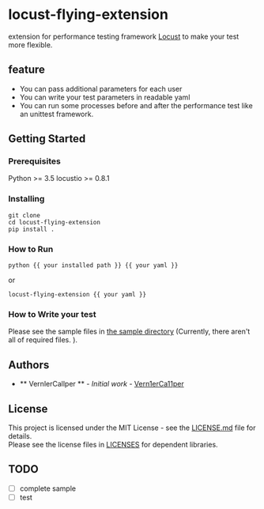 # locust-flying-extension

extension for performance testing framework [Locust](https://locust.io/) to make your test more flexible.

## feature
- You can pass additional parameters for each user
- You can write your test parameters in readable yaml
- You can run some processes before and after the performance test like an unittest framework.  

## Getting Started

### Prerequisites

Python >=  3.5
locustio >= 0.8.1

### Installing

    git clone 
    cd locust-flying-extension
    pip install .

### How to Run

    python {{ your installed path }} {{ your yaml }}

or 

    locust-flying-extension {{ your yaml }}

### How to Write your test

Please see the sample files in [the sample directory](./sample) (Currently, there aren't all of required files. ).

<!--
## Running the tests

Explain how to run the automated tests for this system

### Break down into end to end tests

Explain what these tests test and why

```
Give an example
```

### And coding style tests

Explain what these tests test and why

```
Give an example
```

## Deployment

Add additional notes about how to deploy this on a live system

## Built With

* [Dropwizard](http://www.dropwizard.io/1.0.2/docs/) - The web framework used
* [Maven](https://maven.apache.org/) - Dependency Management
* [ROME](https://rometools.github.io/rome/) - Used to generate RSS Feeds

'''
-->
<!--
## Contributing


Please read [CONTRIBUTING.md](https://gist.github.com/PurpleBooth/b24679402957c63ec426) for details on our code of conduct, and the process for submitting pull requests to us.

## Versioning

We use [SemVer](http://semver.org/) for versioning. For the versions available, see the [tags on this repository](https://github.com/your/project/tags). 
-->

## Authors

* ** VernlerCallper ** - *Initial work* - [Vern1erCa11per](https://github.com/Vern1erCa11per)

## License

This project is licensed under the MIT License - see the [LICENSE.md](LICENSE.md) file for details.  
Please see the license files in [LICENSES](LICENSES) for dependent libraries.

## TODO 

- [ ] complete sample
- [ ] test 
<!--
## Acknowledgments

* Hat tip to anyone whose code was used
* Inspiration
* etc

-->

